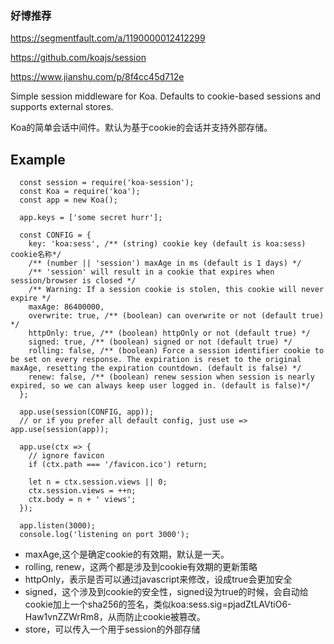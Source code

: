 
### 好博推荐
<https://segmentfault.com/a/1190000012412299>

<https://github.com/koajs/session>

https://www.jianshu.com/p/8f4cc45d712e

Simple session middleware for Koa. Defaults to cookie-based sessions and supports external stores.

Koa的简单会话中间件。默认为基于cookie的会话并支持外部存储。


## Example
```
  const session = require('koa-session');
  const Koa = require('koa');
  const app = new Koa();

  app.keys = ['some secret hurr'];

  const CONFIG = {
    key: 'koa:sess', /** (string) cookie key (default is koa:sess) cookie名称*/
    /** (number || 'session') maxAge in ms (default is 1 days) */
    /** 'session' will result in a cookie that expires when session/browser is closed */
    /** Warning: If a session cookie is stolen, this cookie will never expire */
    maxAge: 86400000,
    overwrite: true, /** (boolean) can overwrite or not (default true) */
    httpOnly: true, /** (boolean) httpOnly or not (default true) */
    signed: true, /** (boolean) signed or not (default true) */
    rolling: false, /** (boolean) Force a session identifier cookie to be set on every response. The expiration is reset to the original maxAge, resetting the expiration countdown. (default is false) */
    renew: false, /** (boolean) renew session when session is nearly expired, so we can always keep user logged in. (default is false)*/
  };

  app.use(session(CONFIG, app));
  // or if you prefer all default config, just use => app.use(session(app));

  app.use(ctx => {
    // ignore favicon
    if (ctx.path === '/favicon.ico') return;

    let n = ctx.session.views || 0;
    ctx.session.views = ++n;
    ctx.body = n + ' views';
  });

  app.listen(3000);
  console.log('listening on port 3000');
```

- maxAge,这个是确定cookie的有效期，默认是一天。
- rolling, renew，这两个都是涉及到cookie有效期的更新策略
- httpOnly，表示是否可以通过javascript来修改，设成true会更加安全
- signed，这个涉及到cookie的安全性，signed设为true的时候，会自动给cookie加上一个sha256的签名，类似koa:sess.sig=pjadZtLAVtiO6-Haw1vnZZWrRm8，从而防止cookie被篡改。
- store，可以传入一个用于session的外部存储

